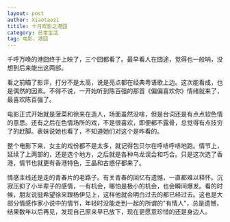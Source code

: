 ```yaml
---
layout: post
author: Xiaotaozi
titile: 十月观影之港囧
category: 日常生活
tag: 电影，港囧
---
```

千呼万唤的港囧终于上映了，三个囧都看了。最早看人在囧途，觉得也一般呐，没想到后来能出这两部。

看之前瞄了影评，打分不是太高，说是亮点都在经典粤语歌上边。这次能看成，也是偶然的因素。不得不说，一开始听到陈百强的那首《偏偏喜欢你》情绪就来了，最喜欢陈百强了。

电影正式开始就是菠菜和徐来在造人，场面虽然没啥，但是台词还是有点点软色情的意思。还有之后在色情场所的戏，不是很喜欢，即便都不露骨，总觉得有点技穷了的赶脚。表妹说她也看了，不知道她们对这个是咋看的。

整个电影下来，女主的戏份都不是太多，就记得包贝尔在呼哧呼哧地跑。情节上，延续了上两部的，还是选个地方，之后就是各种乌龙误会和巧合。只是这次选了香港，情节也就更有香港特色，王晶和古惑仔都来了。

情感主线还是走的青春片的老路子。有关青春的回忆有遗憾，一直都难以释怀。沉寂压抑了小半辈子的感情，一有机会，哪怕是极小的机会，也会瞬间爆发。看的时候，朋友说挺希望徐来跟杨伊见上，这样他就会明白过去的都已经过去。这也是大部分情感作家小说中的情节，年轻时没能走到一起的所谓的"有情人"，总是遗憾，结果数年以后再见，发现自己原来早已放下，现在更愿意珍惜的还是身边人。

